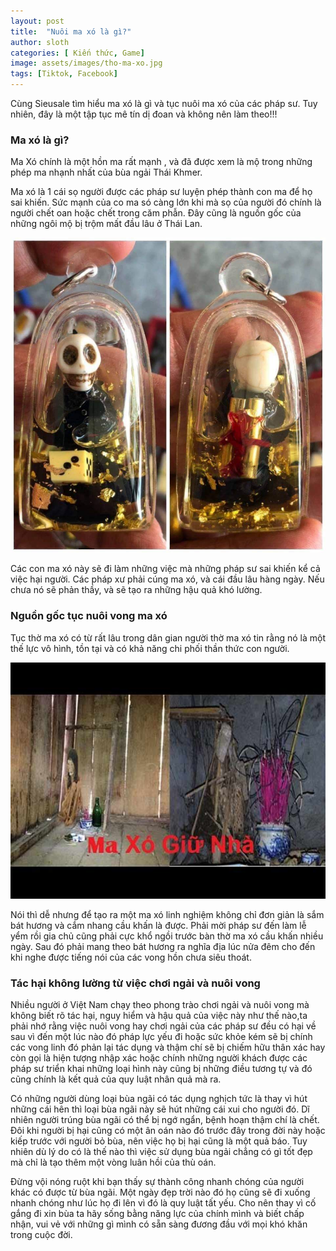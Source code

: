 ```yaml
---
layout: post
title:  "Nuôi ma xó là gì?"
author: sloth
categories: [ Kiến thức, Game]
image: assets/images/tho-ma-xo.jpg
tags: [Tiktok, Facebook]
---
```

Cùng Sieusale tìm hiểu ma xó là gì và tục nuôi ma xó của các pháp sư. Tuy nhiên, đây là một tập tục mê tín dị đoan và không nên làm theo!!!

### Ma xó là gì?

Ma Xó chính là một hồn ma rất mạnh , và đã được xem là mộ trong những phép ma nhạnh nhất của bùa ngải Thái Khmer.

Ma xó là 1 cái sọ người được các pháp sư luyện phép thành con ma để họ sai khiến. Sức mạnh của co ma só càng lớn khi mà sọ của người đó chính là người chết oan hoặc chết trong căm phẫn. Đây cũng là nguồn gốc của những ngôi mộ bị trộm mất đầu lâu ở Thái Lan.

![Thờ Ma Xó Là Gì? Tìm Hiểu Về Tục Nuôi Vong Ma Xó Của Các Pháp Sư](/assets/images/7011575f7ac08f1cd81abb82e740c417.jpg)

Các con ma xó này sẽ đi làm những việc mà những pháp sư sai khiến kể cả việc hại người. Các pháp xư phải cúng ma xó, và cái đầu lâu hàng ngày. Nếu chưa nó sẽ phản thầy, và sẽ tạo ra những hậu quả khó lường.

### Nguồn gốc tục nuôi vong ma xó

Tục thờ ma xó có từ rất lâu trong dân gian người thờ ma xó tin rằng nó là một thế lực vô hình, tồn tại và có khả năng chi phối thần thức con người. 

![nuôi ma xó là gì](/assets/images/tho-ma-xo.jpg)

Nói thì dễ nhưng để tạo ra một ma xó linh nghiệm không chỉ đơn giản là sắm bát hương và cắm nhang cầu khấn là được. Phải mời pháp sư đến làm lễ yểm rồi gia chủ cũng phải cực khổ ngồi trước bàn thờ ma xó cầu khấn nhiều ngày. Sau đó phải mang theo bát hương ra nghĩa địa lúc nửa đêm cho đến khi nghe được tiếng nói của các vong hồn chưa siêu thoát.

### Tác hại không lường từ việc chơi ngải và nuôi vong

Nhiều người ở Việt Nam chạy theo phong trào chơi ngải và nuôi vong mà không biết rõ tác hại, nguy hiểm và hậu quả của việc này như thế nào,ta phải nhớ rằng việc nuôi vong hay chơi ngải của các pháp sư đều có hại về sau vì đến một lúc nào đó pháp lực yếu đi hoặc sức khỏe kém sẽ bị chính các vong linh đó phản lại tác dụng và thậm chí sẽ bị chiếm hữu thân xác hay còn gọi là hiện tượng nhập xác hoặc chính những người khách được các pháp sư triển khai những loại hình này cũng bị những điều tương tự và đó cũng chính là kết quả của quy luật nhân quả mà ra.

Có những người dùng loại bùa ngãi có tác dụng nghịch tức là thay vì hút những cái hên thì loại bùa ngãi này sẽ hút những cái xui cho người đó. Dĩ nhiên người trúng bùa ngãi có thể bị ngớ ngẩn, bệnh hoạn thậm chí là chết. Đôi khi người bị hại cũng có một ân oán nào đó trước đây trong đời này hoặc kiếp trước với người bỏ bùa, nên việc họ bị hại cũng là một quả báo. Tuy nhiên dù lý do có là thế nào thì việc sử dụng bùa ngải chẳng có gì tốt đẹp mà chỉ là tạo thêm một vòng luân hồi của thù oán.

Đừng vội nóng ruột khi bạn thấy sự thành công nhanh chóng của người khác có được từ bùa ngãi. Một ngày đẹp trời nào đó họ cũng sẽ đi xuống nhanh chóng như lúc họ đi lên vì đó là quy luật tất yếu. Cho nên thay vì cố gắng đi xin bùa ta hãy sống bằng năng lực của chính mình và biết chấp nhận, vui vẻ với những gì mình có sẵn sàng đương đầu với mọi khó khăn trong cuộc đời.

